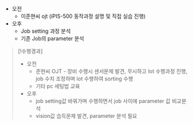 - 오전
	- 이준현씨 ojt (iPIS-500 동작과정 설명 및 직접 실습 진행)
- 오후
	- Job setting 과정 분석
	- 기존 Job의 parameter 분석

>[!수행경과]
>- 오전
>	- 준현씨 OJT - 장비 수행시 센서문제 발견, 무시하고 lot 수행과정 진행, job 수치 조정하며 lot 수행하여 sorting 수행
>	- 기타 pc 세팅법 교육
>- 오후
>	- job setting값 바꿔가며 수행하면서 job 사이에 parameter 값 비교분석
>	- vision값 습득문제 발견, parameter 분석 필요

